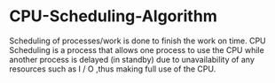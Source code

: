 # CPU-Scheduling-Algorithm
Scheduling of processes/work is done to finish the work on time. CPU Scheduling is a process that allows one process to use the CPU while another process is delayed (in standby) due to unavailability of any resources such as I / O ,thus making full use of the CPU. 
